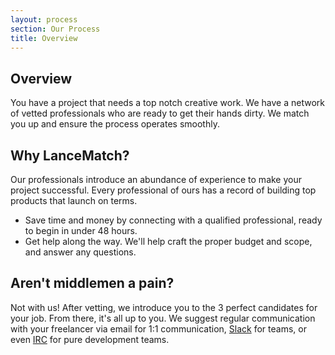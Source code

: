 ```yaml
---
layout: process
section: Our Process
title: Overview
---
```

## Overview

You have a project that needs a top notch creative work. We have a network of vetted professionals who are ready to get their hands dirty. We match you up and ensure the process operates smoothly.

## Why LanceMatch?

Our professionals introduce an abundance of experience to make your project successful. Every professional of ours has a record of building top products that launch on terms.

 * Save time and money by connecting with a qualified professional, ready to begin in under 48 hours.
 * Get help along the way. We'll help craft the proper budget and scope, and answer any questions.

## Aren't middlemen a pain?

Not with us! After vetting, we introduce you to the 3 perfect candidates for your job. From there, it's all up to you. We suggest regular communication with your freelancer via email for 1:1 communication, [Slack](https://slack.com) for teams, or even [IRC](http://en.wikipedia.org/wiki/Internet_Relay_Chat) for pure development teams.
